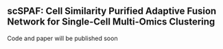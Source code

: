 ## scSPAF: Cell Similarity Purified  Adaptive Fusion Network for Single-Cell Multi-Omics Clustering

Code and paper will be published soon
